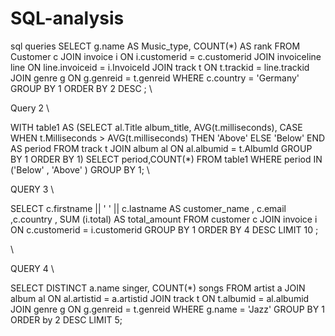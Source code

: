 # SQL-analysis
sql queries
SELECT g.name AS Music_type, COUNT(*) AS rank
FROM Customer c
JOIN invoice i ON i.customerid = c.customerid 
JOIN invoiceline line ON line.invoiceid = i.InvoiceId
JOIN track t ON t.trackid = line.trackid 
JOIN genre g ON g.genreid = t.genreid 
WHERE c.country  = 'Germany'
GROUP BY 1
ORDER BY 2 DESC ;
\\

Query 2 \\

WITH table1 AS (SELECT al.Title album_title, AVG(t.milliseconds), CASE WHEN t.Milliseconds > AVG(t.milliseconds) THEN 'Above'
ELSE 'Below' END AS period 
FROM track t
JOIN album al ON al.albumid = t.AlbumId 
GROUP BY 1
ORDER BY 1)
SELECT period,COUNT(*) 
FROM table1
WHERE period IN ('Below' , 'Above' ) 
GROUP BY 1;
\\


QUERY 3 \\
 
SELECT c.firstname || ' ' || c.lastname AS customer_name , c.email ,c.country , SUM (i.total) AS total_amount
FROM customer c
JOIN invoice i ON c.customerid = i.customerid 
GROUP BY 1
ORDER BY 4 DESC 
LIMIT 10 ;

\\


QUERY 4 \\

SELECT DISTINCT a.name singer, COUNT(*) songs
FROM artist a
JOIN album al ON al.artistid = a.artistid 
JOIN track t ON t.albumid = al.albumid 
JOIN genre g ON g.genreid = t.genreid 
WHERE g.name = 'Jazz'
GROUP BY 1 
ORDER by 2 DESC 
LIMIT 5;
